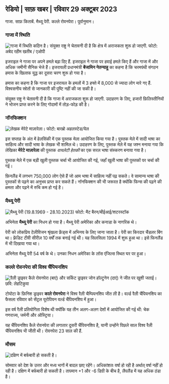 ## रेडियो \| साफ़ खबर \| रविवार 29 अक्टूबर 2023

गाजा. साफ़ किताबें. मैथ्यू पेरी. कल्ले रोवनपेरा। पूर्वानुमान।

### गाजा में स्थिति

![गाजा में स्थिति कठिन है। संयुक्त राष्ट्र ने चेतावनी दी है कि क्षेत्र में अराजकता शुरू हो जाएगी. फोटो: अबेद रहीम खतीब / एओपी](https://images.cdn.yle.fi/image/upload/c_crop,h_3780,w_6720,x_0,y_700/ar_1.7777777777777777,c_fill,g_faces,h_675,w_1200/dpr_1.0/q_auto:eco/f_auto/fl_losy/v1698587757/39-1192921653e641fc4a70)

इजराइल ने गाजा पर अपने हमले बढ़ा दिए हैं. इजराइल ने गाजा पर हवाई हमले किए हैं और गाजा में और अधिक जमीनी सैनिक भेजे हैं। इजरायली प्रधानमंत्री **बेंजामिन नेतन्याहू** का कहना है कि चरमपंथी संगठन हमास के खिलाफ युद्ध का दूसरा चरण शुरू हो गया है।

हमास का कहना है कि गाजा पर इजरायल के हमलों में 3 हफ्ते में 8,000 से ज्यादा लोग मारे गए हैं. विश्वसनीय स्रोतों से जानकारी की पुष्टि नहीं की जा सकी है।

संयुक्त राष्ट्र ने चेतावनी दी है कि गाजा में अराजकता शुरू हो जाएगी. उदाहरण के लिए, हजारों फ़िलिस्तीनियों ने भोजन प्राप्त करने के लिए गोदामों में तोड़-फोड़ की है।

### नॉनफिक्शन

![लेखक मेरेटे माज़ारेला। फोटो: बारब्रो अहलस्टेड/येल](https://images.cdn.yle.fi/image/upload/c_crop,h_3159,w_5616,x_0,y_0/ar_1.7777777777777777,c_fill,g_faces,h_675,w_1200/dpr_1.0/q_auto:eco/f_auto/fl_losy/v1620995152/39-806292609e6be113e02)

इस सप्ताह के अंत में हेलसिंकी में एक पुस्तक मेला आयोजित किया गया है। पुस्तक मेले में सादी भाषा का साहित्य और सादी भाषा के लेखक भी शामिल थे। उदाहरण के लिए, पुस्तक मेले में यह जश्न मनाया गया कि लेखिका **मेरेटे माज़ारेला** की पुस्तक *वायलेटी हेतकी* का एक सरल भाषा संस्करण बनाया गया है।

पुस्तक मेले में एक बड़ी खुली पुस्तक चर्चा भी आयोजित की गई, जहाँ खुली भाषा की पुस्तकों पर चर्चा की गई।

फ़िनलैंड में लगभग 750,000 लोग ऐसे हैं जो आम भाषा में साहित्य नहीं पढ़ सकते। वे सामान्य भाषा की पुस्तकों से पढ़ने का अनुभव प्राप्त कर सकते हैं। नॉनफिक्शन की भी जरूरत है क्योंकि फिन्स की पढ़ने की क्षमता और पढ़ने में रुचि कम हो गई है।

### मैथ्यू पेरी

![मैथ्यू पेरी (19.8.1969 - 28.10.2023) फोटो: मैट बैरन/बीईआई/शटरस्टॉक](https://images.cdn.yle.fi/image/upload/c_crop,h_2329,w_4141,x_0,y_54/ar_1.777777777777777,c_fill,g_faces,h_675,w_1200/dpr_1.0/q_auto:eco/f_auto/fl_losy/v1698579698/39-1192810653dd4bb051f5)

अभिनेता **मैथ्यू पेरी** का निधन हो गया है। मैथ्यू पेरी अमेरिका और कनाडा के नागरिक थे।

पेरी को लोकप्रिय टेलीविजन श्रृंखला फ्रेंड्स में अभिनय के लिए जाना जाता है। पेरी का किरदार चैंडलर बिंग था। फ़्रेंडिट टीवी सीरीज़ 10 वर्षों तक बनाई गई थी। यह सिलसिला 1994 में शुरू हुआ था। इसे फिनलैंड में भी दिखाया गया था।

अभिनेता मैथ्यू पेरी 54 वर्ष के थे। उनका निधन अमेरिका के लॉस एंजिल्स स्थित घर पर हुआ।

### कल्ले रोवनपेरा की विश्व चैंपियनशिप

![रैली ड्राइवर कैले रोवनपेरा (बाएं) और सर्किट ड्राइवर जोन हॉल्टुनेन (दाएं) ने जीत पर खुशी जताई। छवि: लेहटिकुवा](https://images.cdn.yle.fi/image/upload/c_crop,h_2406,w_4278,x_0,y_445/ar_1.777777777777777,c_fill,g_faces,h_675,w_1200/dpr_1.0/q_auto:eco/f_auto/fl_losy/v1698587806/39-1192922653e645d852bc)

टोयोटा के फ़िनिश ड्राइवर **काले रोवनपेरा** ने विश्व रैली चैम्पियनशिप जीत ली है। वर्ल्ड रैली चैंपियनशिप का फैसला रविवार को सेंट्रल यूरोपियन वर्ल्ड चैंपियनशिप में हुआ।

इस वर्ष रैली प्रतियोगिता विशेष थी क्योंकि यह तीन अलग-अलग देशों में आयोजित की गई थी: चेक गणराज्य, जर्मनी और ऑस्ट्रिया।

यह चैंपियनशिप कैले रोवनपेरा की लगातार दूसरी चैंपियनशिप है, यानी उन्होंने पिछले साल विश्व रैली चैंपियनशिप भी जीती थी। रोवनपेरा 23 साल की हैं.

### मौसम

![दक्षिण में बर्फबारी हो सकती है।](https://images.cdn.yle.fi/image/upload/c_crop,h_1080,w_1919,x_0,y_0/ar_1.7777777777777777,c_fill,g_faces,h_675,w_1200/dpr_1.0/q_auto:eco/f_auto/fl_losy/v1698594490/39-1192967653e7ea05e07b)

सोमवार को देश के उत्तर और मध्य भागों में बादल छाए रहेंगे। अधिकांशतः वर्षा हो रही है अर्थात् वर्षा नहीं हो रही है। दक्षिण में बर्फबारी हो सकती है। तापमान +1 और -6 डिग्री के बीच है, लैपलैंड में यह अधिक ठंडा है।